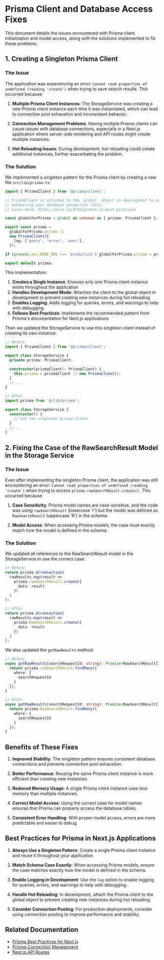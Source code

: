# Prisma Client and Database Access Fixes

This document details the issues encountered with Prisma client initialization and model access, along with the solutions implemented to fix these problems.

## 1. Creating a Singleton Prisma Client

### The Issue

The application was experiencing an error: `Cannot read properties of undefined (reading 'create')` when trying to save search results. This occurred because:

1. **Multiple Prisma Client Instances**: The StorageService was creating a new Prisma client instance each time it was instantiated, which can lead to connection pool exhaustion and inconsistent behavior.

2. **Connection Management Problems**: Having multiple Prisma clients can cause issues with database connections, especially in a Next.js application where server-side rendering and API routes might create multiple instances.

3. **Hot Reloading Issues**: During development, hot reloading could create additional instances, further exacerbating the problem.

### The Solution

We implemented a singleton pattern for the Prisma client by creating a new file `src/lib/prisma.ts`:

```typescript
import { PrismaClient } from '@prisma/client';

// PrismaClient is attached to the `global` object in development to prevent
// exhausting your database connection limit.
// Learn more: https://pris.ly/d/help/next-js-best-practices

const globalForPrisma = global as unknown as { prisma: PrismaClient };

export const prisma =
  globalForPrisma.prisma ||
  new PrismaClient({
    log: ['query', 'error', 'warn'],
  });

if (process.env.NODE_ENV !== 'production') globalForPrisma.prisma = prisma;

export default prisma;
```

This implementation:

1. **Creates a Single Instance**: Ensures only one Prisma client instance exists throughout the application
2. **Handles Development Mode**: Attaches the client to the global object in development to prevent creating new instances during hot reloading
3. **Enables Logging**: Adds logging for queries, errors, and warnings to help with debugging
4. **Follows Best Practices**: Implements the recommended pattern from Prisma's documentation for Next.js applications

Then we updated the StorageService to use this singleton client instead of creating its own instance:

```typescript
// Before
import { PrismaClient } from '@prisma/client';

export class StorageService {
  private prisma: PrismaClient;

  constructor(prismaClient?: PrismaClient) {
    this.prisma = prismaClient || new PrismaClient();
  }
  // ...
}

// After
import prisma from '@/lib/prisma';

export class StorageService {
  constructor() {
    // Use the singleton prisma client
  }
  // ...
}
```

## 2. Fixing the Case of the RawSearchResult Model in the Storage Service

### The Issue

Even after implementing the singleton Prisma client, the application was still encountering an error: `Cannot read properties of undefined (reading 'create')` when trying to access `prisma.rawSearchResult.create()`. This occurred because:

1. **Case Sensitivity**: Prisma model names are case-sensitive, and the code was using `rawSearchResult` (lowercase 'r') but the model was defined as `RawSearchResult` (uppercase 'R') in the schema.

2. **Model Access**: When accessing Prisma models, the case must exactly match how the model is defined in the schema.

### The Solution

We updated all references to the RawSearchResult model in the StorageService to use the correct case:

```typescript
// Before
return prisma.$transaction(
  rawResults.map(result => 
    prisma.rawSearchResult.create({
      data: result
    })
  )
);

// After
return prisma.$transaction(
  rawResults.map(result => 
    prisma.RawSearchResult.create({
      data: result
    })
  )
);
```

We also updated the `getRawResults` method:

```typescript
// Before
async getRawResults(searchRequestId: string): Promise<RawSearchResult[]> {
  return prisma.rawSearchResult.findMany({
    where: {
      searchRequestId
    }
  });
}

// After
async getRawResults(searchRequestId: string): Promise<RawSearchResult[]> {
  return prisma.RawSearchResult.findMany({
    where: {
      searchRequestId
    }
  });
}
```

## Benefits of These Fixes

1. **Improved Stability**: The singleton pattern ensures consistent database connections and prevents connection pool exhaustion.

2. **Better Performance**: Reusing the same Prisma client instance is more efficient than creating new instances.

3. **Reduced Memory Usage**: A single Prisma client instance uses less memory than multiple instances.

4. **Correct Model Access**: Using the correct case for model names ensures that Prisma can properly access the database tables.

5. **Consistent Error Handling**: With proper model access, errors are more predictable and easier to debug.

## Best Practices for Prisma in Next.js Applications

1. **Always Use a Singleton Pattern**: Create a single Prisma client instance and reuse it throughout your application.

2. **Match Schema Case Exactly**: When accessing Prisma models, ensure the case matches exactly how the model is defined in the schema.

3. **Enable Logging in Development**: Use the `log` option to enable logging for queries, errors, and warnings to help with debugging.

4. **Handle Hot Reloading**: In development, attach the Prisma client to the global object to prevent creating new instances during hot reloading.

5. **Consider Connection Pooling**: For production deployments, consider using connection pooling to improve performance and stability.

## Related Documentation

- [Prisma Best Practices for Next.js](https://www.prisma.io/docs/guides/performance-and-optimization/connection-management#prismaclient-in-nextjs)
- [Prisma Connection Management](https://www.prisma.io/docs/concepts/components/prisma-client/working-with-prismaclient/connection-management)
- [Next.js API Routes](https://nextjs.org/docs/api-routes/introduction)
